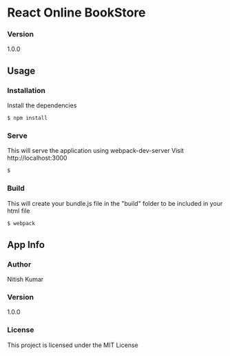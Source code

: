 # React Online BookStore

### Version
1.0.0

## Usage

### Installation

Install the dependencies

```sh
$ npm install
```

### Serve
This will serve the application using webpack-dev-server
Visit http://localhost:3000

```sh
$
```

### Build
This will create your bundle.js file in the "build" folder to be included in your html file

```sh
$ webpack
```

## App Info

### Author
Nitish Kumar

### Version

1.0.0

### License

This project is licensed under the MIT License
